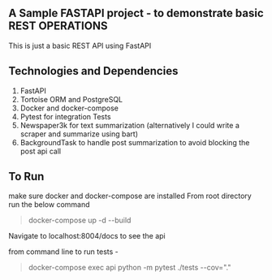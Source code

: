 ## A Sample FASTAPI project - to demonstrate basic REST OPERATIONS

This is just a basic REST API using FastAPI

## Technologies and Dependencies

1. FastAPI
2. Tortoise ORM and PostgreSQL
3. Docker and docker-compose
4. Pytest for integration Tests
5. Newspaper3k for text summarization (alternatively I could write a scraper and summarize using bart)
6. BackgroundTask to handle post summarization to avoid blocking the post api call


## To Run

make sure docker and docker-compose are installed 
From root directory run the below command

> docker-compose up -d --build

Navigate to localhost:8004/docs to see the api

from command line to run tests - 
> docker-compose exec api python -m pytest ./tests --cov="."
